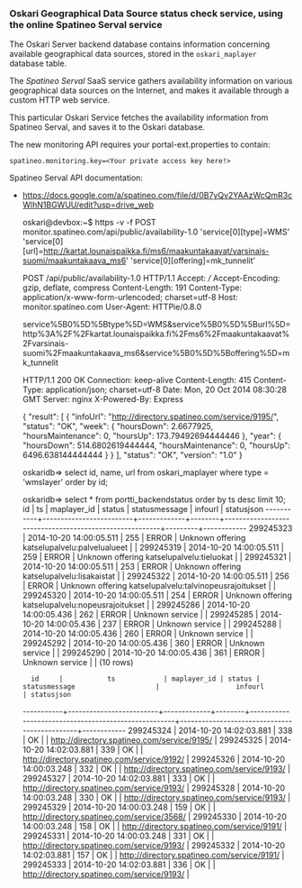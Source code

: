 ### Oskari Geographical Data Source status check service, using the online Spatineo Serval service

The Oskari Server backend database contains information concerning available geographical data sources,
stored in the ``oskari_maplayer`` database table.

The *Spatineo Serval* SaaS service gathers availability information on various geographical data sources
on the Internet, and makes it available through a custom HTTP web service.

This particular Oskari Service fetches the availability information from Spatineo Serval, and saves it
to the Oskari database.

The new monitoring API requires your portal-ext.properties to contain:

    spatineo.monitoring.key=<Your private access key here!>

Spatineo Serval API documentation:

* https://docs.google.com/a/spatineo.com/file/d/0B7yQv2YAAzWcQmR3cWlhN1BGWUU/edit?usp=drive_web


    oskari@devbox:~$ https -v -f POST monitor.spatineo.com/api/public/availability-1.0 'service[0][type]=WMS' 'service[0][url]=http://kartat.lounaispaikka.fi/ms6/maakuntakaavat/varsinais-suomi/maakuntakaava_ms6' 'service[0][offering]=mk_tunnelit'

    POST /api/public/availability-1.0 HTTP/1.1
    Accept: */*
    Accept-Encoding: gzip, deflate, compress
    Content-Length: 191
    Content-Type: application/x-www-form-urlencoded; charset=utf-8
    Host: monitor.spatineo.com
    User-Agent: HTTPie/0.8.0

    service%5B0%5D%5Btype%5D=WMS&service%5B0%5D%5Burl%5D=http%3A%2F%2Fkartat.lounaispaikka.fi%2Fms6%2Fmaakuntakaavat%2Fvarsinais-suomi%2Fmaakuntakaava_ms6&service%5B0%5D%5Boffering%5D=mk_tunnelit

    HTTP/1.1 200 OK
    Connection: keep-alive
    Content-Length: 415
    Content-Type: application/json; charset=utf-8
    Date: Mon, 20 Oct 2014 08:30:28 GMT
    Server: nginx
    X-Powered-By: Express

    {
        "result": [
            {
                "infoUrl": "http://directory.spatineo.com/service/9195/",
                "status": "OK",
                "week": {
                    "hoursDown": 2.6677925,
                    "hoursMaintenance": 0,
                    "hoursUp": 173.79492694444446
                },
                "year": {
                    "hoursDown": 514.6802619444444,
                    "hoursMaintenance": 0,
                    "hoursUp": 6496.638144444444
                }
            }
        ],
        "status": "OK",
        "version": "1.0"
    }


    oskaridb=> select id, name, url from oskari_maplayer where type = 'wmslayer' order by id;

    oskaridb=> select * from portti_backendstatus order by ts desc limit 10;
        id     |           ts            | maplayer_id | status |                     statusmessage                      | infourl | statusjson
    -----------+-------------------------+-------------+--------+--------------------------------------------------------+---------+------------
     299245323 | 2014-10-20 14:00:05.511 | 255         | ERROR  | Unknown offering katselupalvelu:palvelualueet          |         |
     299245319 | 2014-10-20 14:00:05.511 | 259         | ERROR  | Unknown offering katselupalvelu:tieluokat              |         |
     299245321 | 2014-10-20 14:00:05.511 | 253         | ERROR  | Unknown offering katselupalvelu:lisakaistat            |         |
     299245322 | 2014-10-20 14:00:05.511 | 256         | ERROR  | Unknown offering katselupalvelu:talvinopeusrajoitukset |         |
     299245320 | 2014-10-20 14:00:05.511 | 254         | ERROR  | Unknown offering katselupalvelu:nopeusrajoitukset      |         |
     299245286 | 2014-10-20 14:00:05.436 | 262         | ERROR  | Unknown service                                        |         |
     299245285 | 2014-10-20 14:00:05.436 | 237         | ERROR  | Unknown service                                        |         |
     299245288 | 2014-10-20 14:00:05.436 | 260         | ERROR  | Unknown service                                        |         |
     299245292 | 2014-10-20 14:00:05.436 | 360         | ERROR  | Unknown service                                        |         |
     299245290 | 2014-10-20 14:00:05.436 | 361         | ERROR  | Unknown service                                        |         |
    (10 rows)

        id     |           ts            | maplayer_id | status |                    statusmessage                    |                   infourl                    | statusjson
    -----------+-------------------------+-------------+--------+-----------------------------------------------------+----------------------------------------------+------------
     299245324 | 2014-10-20 14:02:03.881 | 338         | OK     |                                                     | http://directory.spatineo.com/service/9195/  |
     299245325 | 2014-10-20 14:02:03.881 | 339         | OK     |                                                     | http://directory.spatineo.com/service/9192/  |
     299245326 | 2014-10-20 14:00:03.248 | 332         | OK     |                                                     | http://directory.spatineo.com/service/9193/  |
     299245327 | 2014-10-20 14:02:03.881 | 333         | OK     |                                                     | http://directory.spatineo.com/service/9193/  |
     299245328 | 2014-10-20 14:00:03.248 | 330         | OK     |                                                     | http://directory.spatineo.com/service/9193/  |
     299245329 | 2014-10-20 14:00:03.248 | 159         | OK     |                                                     | http://directory.spatineo.com/service/3568/  |
     299245330 | 2014-10-20 14:00:03.248 | 158         | OK     |                                                     | http://directory.spatineo.com/service/9191/  |
     299245331 | 2014-10-20 14:00:03.248 | 331         | OK     |                                                     | http://directory.spatineo.com/service/9193/  |
     299245332 | 2014-10-20 14:02:03.881 | 157         | OK     |                                                     | http://directory.spatineo.com/service/9191/  |
     299245333 | 2014-10-20 14:02:03.881 | 336         | OK     |                                                     | http://directory.spatineo.com/service/9193/  |
